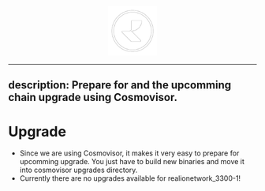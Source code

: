 <p align="center">
  <img height="100" height="auto" src="https://raw.githubusercontent.com/Nodesboard/networks/main/logos/realio.png">
</p>


---
description: Prepare for and the upcomming chain upgrade using Cosmovisor.
---

# Upgrade

- Since we are using Cosmovisor, it makes it very easy to prepare for upcomming upgrade.
You just have to build new binaries and move it into cosmovisor upgrades directory.
- Currently there are no upgrades available for realionetwork_3300-1!
